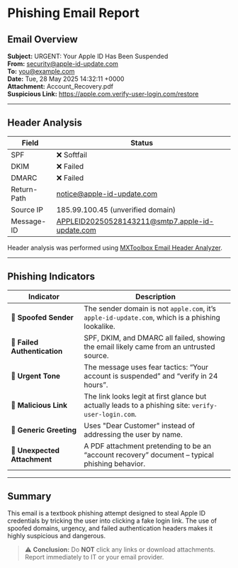 # Phishing Email Report

## Email Overview

**Subject:** URGENT: Your Apple ID Has Been Suspended  
**From:** security@apple-id-update.com  
**To:** you@example.com  
**Date:** Tue, 28 May 2025 14:32:11 +0000  
**Attachment:** Account_Recovery.pdf  
**Suspicious Link:** https://apple.com.verify-user-login.com/restore

---

## Header Analysis

| Field | Status |
|-------|--------|
| SPF | ❌ Softfail |
| DKIM | ❌ Failed |
| DMARC | ❌ Failed |
| Return-Path | notice@apple-id-update.com |
| Source IP | 185.99.100.45 (unverified domain) |
| Message-ID | APPLEID20250528143211@smtp7.apple-id-update.com |

Header analysis was performed using [MXToolbox Email Header Analyzer](https://mxtoolbox.com/EmailHeaders.aspx).

---

## Phishing Indicators

| Indicator | Description |
|----------|-------------|
| 🛑 **Spoofed Sender** | The sender domain is not `apple.com`, it’s `apple-id-update.com`, which is a phishing lookalike. |
| 🛑 **Failed Authentication** | SPF, DKIM, and DMARC all failed, showing the email likely came from an untrusted source. |
| 🛑 **Urgent Tone** | The message uses fear tactics: “Your account is suspended” and “verify in 24 hours”. |
| 🛑 **Malicious Link** | The link looks legit at first glance but actually leads to a phishing site: `verify-user-login.com`. |
| 🛑 **Generic Greeting** | Uses "Dear Customer" instead of addressing the user by name. |
| 🛑 **Unexpected Attachment** | A PDF attachment pretending to be an “account recovery” document – typical phishing behavior. |

---

## Summary

This email is a textbook phishing attempt designed to steal Apple ID credentials by tricking the user into clicking a fake login link. The use of spoofed domains, urgency, and failed authentication headers makes it highly suspicious and dangerous.

> ⚠️ **Conclusion:** Do **NOT** click any links or download attachments. Report immediately to IT or your email provider.

